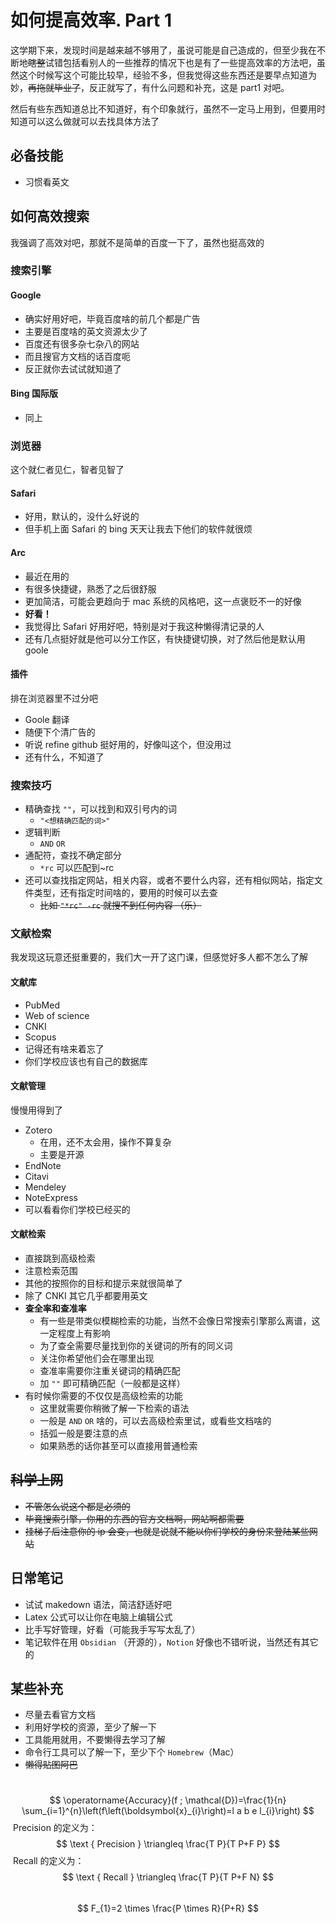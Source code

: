 # 如何提高效率. Part 1
这学期下来，发现时间是越来越不够用了，虽说可能是自己造成的，但至少我在不断地~~瞎整~~试错包括看别人的一些推荐的情况下也是有了一些提高效率的方法吧，虽然这个时候写这个可能比较早，经验不多，但我觉得这些东西还是要早点知道为妙，~~再拖就毕业了~~，反正就写了，有什么问题和补充，这是 part1 对吧。

然后有些东西知道总比不知道好，有个印象就行，虽然不一定马上用到，但要用时知道可以这么做就可以去找具体方法了
## 必备技能
- 习惯看英文

## 如何高效搜索
我强调了高效对吧，那就不是简单的百度一下了，虽然也挺高效的

### 搜索引擎
#### Google 
- 确实好用好吧，毕竟百度啥的前几个都是广告
- 主要是百度啥的英文资源太少了
- 百度还有很多杂七杂八的网站
- 而且搜官方文档的话百度呃
- 反正就你去试试就知道了
#### Bing 国际版
- 同上
### 浏览器
这个就仁者见仁，智者见智了
#### Safari
- 好用，默认的，没什么好说的
- 但手机上面 Safari 的 bing 天天让我去下他们的软件就很烦
#### Arc
- 最近在用的
- 有很多快捷键，熟悉了之后很舒服
- 更加简洁，可能会更趋向于 mac 系统的风格吧，这一点褒贬不一的好像
- **好看！**
- 我觉得比 Safari 好用好吧，特别是对于我这种懒得清记录的人
- 还有几点挺好就是他可以分工作区，有快捷键切换，对了然后他是默认用 goole
#### 插件
排在浏览器里不过分吧
- Goole 翻译
- 随便下个清广告的
- 听说 refine github 挺好用的，好像叫这个，但没用过
- 还有什么，不知道了
### 搜索技巧
- 精确查找 `""`，可以找到和双引号内的词
	- `"<想精确匹配的词>"`
- 逻辑判断
	- `AND` `OR`
- 通配符，查找不确定部分
	- `*rc` 可以匹配到~rc
- 还可以查找指定网站，相关内容，或者不要什么内容，还有相似网站，指定文件类型，还有指定时间啥的，要用的时候可以去查
	- ~~比如 `"*rc" -rc` 就搜不到任何内容 （乐）~~
### 文献检索
我发现这玩意还挺重要的，我们大一开了这门课，但感觉好多人都不怎么了解
#### 文献库
- PubMed
- Web of science
- CNKI
- Scopus
- 记得还有啥来着忘了
- 你们学校应该也有自己的数据库
#### 文献管理
慢慢用得到了
- Zotero
	- 在用，还不太会用，操作不算复杂
	- 主要是开源
- EndNote
- Citavi
- Mendeley
- NoteExpress
- 可以看看你们学校已经买的
#### 文献检索
- 直接跳到高级检索
- 注意检索范围
- 其他的按照你的目标和提示来就很简单了
- 除了 CNKI 其它几乎都要用英文
- **查全率和查准率**
	- 有一些是带类似模糊检索的功能，当然不会像日常搜索引擎那么离谱，这一定程度上有影响
	- 为了查全需要尽量找到你的关键词的所有的同义词
	- 关注你希望他们会在哪里出现
	- 查准率需要你注重关键词的精确匹配
	- 加 `""` 即可精确匹配（一般都是这样）
- 有时候你需要的不仅仅是高级检索的功能
	- 这里就需要你稍微了解一下检索的语法
	- 一般是 `AND` `OR` 啥的，可以去高级检索里试，或看些文档啥的
	- 括弧一般是要注意的点
	- 如果熟悉的话你甚至可以直接用普通检索
## ~~科学上网~~
- ~~不管怎么说这个都是必须的~~
- ~~毕竟搜索引擎，你用的东西的官方文档啊，网站啊都需要~~
- ~~挂梯子后注意你的 ip 会变，也就是说就不能以你们学校的身份来登陆某些网站~~
## 日常笔记
- 试试 makedown 语法，简洁舒适好吧
- Latex 公式可以让你在电脑上编辑公式
- 比手写好管理，好看（可能我手写写太乱了）
- 笔记软件在用 `Obsidian` （开源的），`Notion` 好像也不错听说，当然还有其它的
## 某些补充
- 尽量去看官方文档
- 利用好学校的资源，至少了解一下
- 工具能用就用，不要懒得去学习了解
- 命令行工具可以了解一下，至少下个 `Homebrew`（Mac）
- ~~懒得贴图阿巴~~


 $$ \operatorname{Accuracy}(f ; \mathcal{D})=\frac{1}{n} \sum_{i=1}^{n}\left(f\left(\boldsymbol{x}_{i}\right)=l a b e l_{i}\right) $$
 Precision 的定义为： $$ \text { Precision } \triangleq \frac{T P}{T P+F P} $$ ​ Recall 的定义为： $$ \text { Recall } \triangleq \frac{T P}{T P+F N} $$ ​ $$ F_{1}=2 \times \frac{P \times R}{P+R} $$
